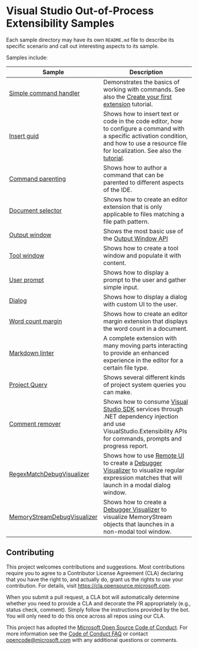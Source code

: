 # Visual Studio Out-of-Process Extensibility Samples

Each sample directory may have its own `README.md` file to describe its specific scenario
and call out interesting aspects to its sample.

Samples include:

| Sample | Description|
|-|-|
| [Simple command handler](./SimpleRemoteCommandSample) | Demonstrates the basics of working with commands. See also the [Create your first extension](https://learn.microsoft.com/visualstudio/extensibility/visualstudio.extensibility/get-started/create-your-first-extension) tutorial.|
| [Insert guid](./InsertGuid) | Shows how to insert text or code in the code editor, how to configure a command with a specific activation condition, and how to use a resource file for localization. See also the [tutorial](https://learn.microsoft.com/visualstudio/extensibility/visualstudio.extensibility/get-started/tutorial-create-simple-extension). |
| [Command parenting](./CommandParentingSample) | Shows how to author a command that can be parented to different aspects of the IDE. |
| [Document selector](./DocumentSelectorSample) | Shows how to create an editor extension that is only applicable to files matching a file path pattern. |
| [Output window](./OutputWindowSample) | Shows the most basic use of the [Output Window API](https://learn.microsoft.com/visualstudio/extensibility/visualstudio.extensibility/output-window/output-window)|
| [Tool window](./ToolWindowSample) | Shows how to create a tool window and populate it with content. |
| [User prompt](./UserPromptSample) | Shows how to display a prompt to the user and gather simple input. |
| [Dialog](./DialogSample) | Shows how to display a dialog with custom UI to the user. |
| [Word count margin](./WordCountMargin) | Shows how to create an editor margin extension that displays the word count in a document. |
| [Markdown linter](./MarkdownLinter) | A complete extension with many moving parts interacting to provide an enhanced experience in the editor for a certain file type. |
| [Project Query](./VSProjectQueryAPISample) | Shows several different kinds of project system queries you can make. |
| [Comment remover](./CommentRemover) | Shows how to consume [Visual Studio SDK](https://www.nuget.org/packages/Microsoft.VisualStudio.SDK) services through .NET dependency injection and use VisualStudio.Extensibility APIs for commands, prompts and progress report. |
| [RegexMatchDebugVisualizer](./RegexMatchDebugVisualizer) | Shows how to use [Remote UI](https://learn.microsoft.com/visualstudio/extensibility/visualstudio.extensibility/inside-the-sdk/remote-ui) to create a [Debugger Visualizer](https://learn.microsoft.com/visualstudio/extensibility/visualstudio.extensibility/debugger-visualizer/debugger-visualizers) to visualize regular expression matches that will launch in a modal dialog window. |
| [MemoryStreamDebugVisualizer](./MemoryStreamDebugVisualizer) | Shows how to create a [Debugger Visualizer](https://learn.microsoft.com/visualstudio/extensibility/visualstudio.extensibility/debugger-visualizer/debugger-visualizers) to visualize MemoryStream objects that launches in a non-modal tool window. |

## Contributing

This project welcomes contributions and suggestions.  Most contributions require you to agree to a
Contributor License Agreement (CLA) declaring that you have the right to, and actually do, grant us
the rights to use your contribution. For details, visit https://cla.opensource.microsoft.com.

When you submit a pull request, a CLA bot will automatically determine whether you need to provide
a CLA and decorate the PR appropriately (e.g., status check, comment). Simply follow the instructions
provided by the bot. You will only need to do this once across all repos using our CLA.

This project has adopted the [Microsoft Open Source Code of Conduct](https://opensource.microsoft.com/codeofconduct/).
For more information see the [Code of Conduct FAQ](https://opensource.microsoft.com/codeofconduct/faq/) or
contact [opencode@microsoft.com](mailto:opencode@microsoft.com) with any additional questions or comments.
